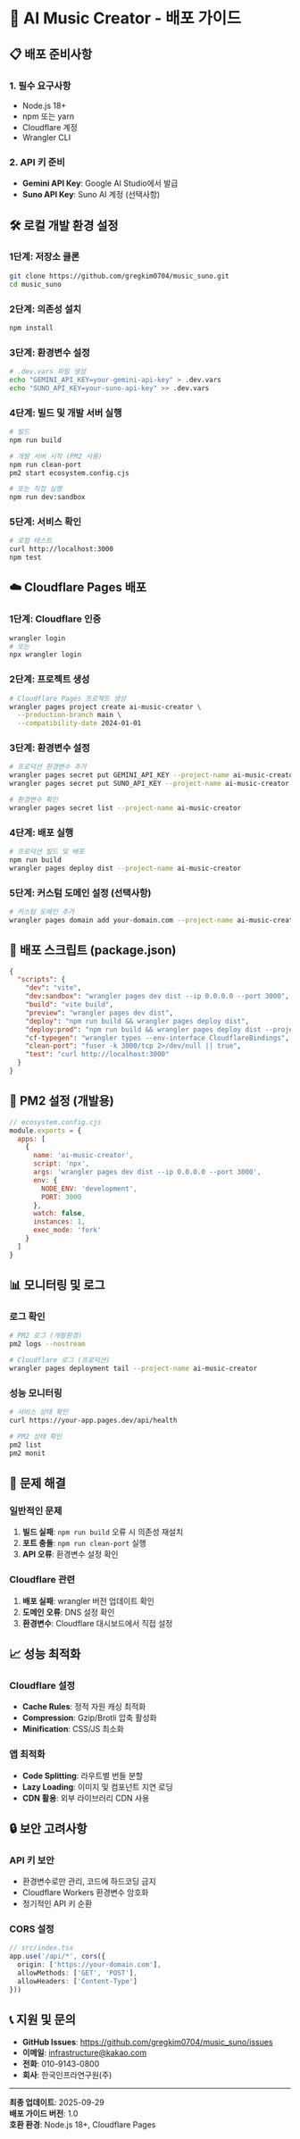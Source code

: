 # 🚀 AI Music Creator - 배포 가이드

## 📋 배포 준비사항

### 1. **필수 요구사항**
- Node.js 18+ 
- npm 또는 yarn
- Cloudflare 계정
- Wrangler CLI

### 2. **API 키 준비**
- **Gemini API Key**: Google AI Studio에서 발급
- **Suno API Key**: Suno AI 계정 (선택사항)

## 🛠️ 로컬 개발 환경 설정

### **1단계: 저장소 클론**
```bash
git clone https://github.com/gregkim0704/music_suno.git
cd music_suno
```

### **2단계: 의존성 설치**
```bash
npm install
```

### **3단계: 환경변수 설정**
```bash
# .dev.vars 파일 생성
echo "GEMINI_API_KEY=your-gemini-api-key" > .dev.vars
echo "SUNO_API_KEY=your-suno-api-key" >> .dev.vars
```

### **4단계: 빌드 및 개발 서버 실행**
```bash
# 빌드
npm run build

# 개발 서버 시작 (PM2 사용)
npm run clean-port
pm2 start ecosystem.config.cjs

# 또는 직접 실행
npm run dev:sandbox
```

### **5단계: 서비스 확인**
```bash
# 로컬 테스트
curl http://localhost:3000
npm test
```

## ☁️ Cloudflare Pages 배포

### **1단계: Cloudflare 인증**
```bash
wrangler login
# 또는
npx wrangler login
```

### **2단계: 프로젝트 생성**
```bash
# Cloudflare Pages 프로젝트 생성
wrangler pages project create ai-music-creator \
  --production-branch main \
  --compatibility-date 2024-01-01
```

### **3단계: 환경변수 설정**
```bash
# 프로덕션 환경변수 추가
wrangler pages secret put GEMINI_API_KEY --project-name ai-music-creator
wrangler pages secret put SUNO_API_KEY --project-name ai-music-creator

# 환경변수 확인
wrangler pages secret list --project-name ai-music-creator
```

### **4단계: 배포 실행**
```bash
# 프로덕션 빌드 및 배포
npm run build
wrangler pages deploy dist --project-name ai-music-creator
```

### **5단계: 커스텀 도메인 설정 (선택사항)**
```bash
# 커스텀 도메인 추가
wrangler pages domain add your-domain.com --project-name ai-music-creator
```

## 🎯 배포 스크립트 (package.json)

```json
{
  "scripts": {
    "dev": "vite",
    "dev:sandbox": "wrangler pages dev dist --ip 0.0.0.0 --port 3000",
    "build": "vite build",
    "preview": "wrangler pages dev dist",
    "deploy": "npm run build && wrangler pages deploy dist",
    "deploy:prod": "npm run build && wrangler pages deploy dist --project-name ai-music-creator",
    "cf-typegen": "wrangler types --env-interface CloudflareBindings",
    "clean-port": "fuser -k 3000/tcp 2>/dev/null || true",
    "test": "curl http://localhost:3000"
  }
}
```

## 🔧 PM2 설정 (개발용)

```javascript
// ecosystem.config.cjs
module.exports = {
  apps: [
    {
      name: 'ai-music-creator',
      script: 'npx',
      args: 'wrangler pages dev dist --ip 0.0.0.0 --port 3000',
      env: {
        NODE_ENV: 'development',
        PORT: 3000
      },
      watch: false,
      instances: 1,
      exec_mode: 'fork'
    }
  ]
}
```

## 📊 모니터링 및 로그

### **로그 확인**
```bash
# PM2 로그 (개발환경)
pm2 logs --nostream

# Cloudflare 로그 (프로덕션)
wrangler pages deployment tail --project-name ai-music-creator
```

### **성능 모니터링**
```bash
# 서비스 상태 확인
curl https://your-app.pages.dev/api/health

# PM2 상태 확인
pm2 list
pm2 monit
```

## 🚨 문제 해결

### **일반적인 문제**
1. **빌드 실패**: `npm run build` 오류 시 의존성 재설치
2. **포트 충돌**: `npm run clean-port` 실행
3. **API 오류**: 환경변수 설정 확인

### **Cloudflare 관련**
1. **배포 실패**: wrangler 버전 업데이트 확인
2. **도메인 오류**: DNS 설정 확인
3. **환경변수**: Cloudflare 대시보드에서 직접 설정

## 📈 성능 최적화

### **Cloudflare 설정**
- **Cache Rules**: 정적 자원 캐싱 최적화
- **Compression**: Gzip/Brotli 압축 활성화
- **Minification**: CSS/JS 최소화

### **앱 최적화**
- **Code Splitting**: 라우트별 번들 분할
- **Lazy Loading**: 이미지 및 컴포넌트 지연 로딩
- **CDN 활용**: 외부 라이브러리 CDN 사용

## 🔒 보안 고려사항

### **API 키 보안**
- 환경변수로만 관리, 코드에 하드코딩 금지
- Cloudflare Workers 환경변수 암호화
- 정기적인 API 키 순환

### **CORS 설정**
```typescript
// src/index.tsx
app.use('/api/*', cors({
  origin: ['https://your-domain.com'],
  allowMethods: ['GET', 'POST'],
  allowHeaders: ['Content-Type']
}))
```

## 📞 지원 및 문의

- **GitHub Issues**: https://github.com/gregkim0704/music_suno/issues
- **이메일**: infrastructure@kakao.com
- **전화**: 010-9143-0800
- **회사**: 한국인프라연구원(주)

---
**최종 업데이트**: 2025-09-29  
**배포 가이드 버전**: 1.0  
**호환 환경**: Node.js 18+, Cloudflare Pages